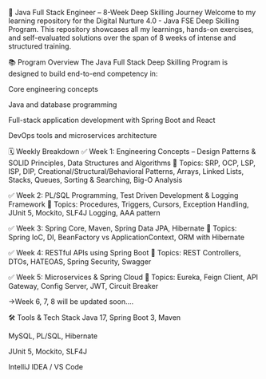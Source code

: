 🚀 Java Full Stack Engineer – 8-Week Deep Skilling Journey
Welcome to my learning repository for the Digital Nurture 4.0 - Java FSE Deep Skilling Program. This repository showcases all my learnings, hands-on exercises, and self-evaluated solutions over the span of 8 weeks of intense and structured training.

📚 Program Overview
The Java Full Stack Deep Skilling Program is designed to build end-to-end competency in:

Core engineering concepts

Java and database programming

Full-stack application development with Spring Boot and React

DevOps tools and microservices architecture

🗓️ Weekly Breakdown
✅ Week 1: Engineering Concepts – Design Patterns & SOLID Principles, Data Structures and Algorithms
📌 Topics: SRP, OCP, LSP, ISP, DIP, Creational/Structural/Behavioral Patterns, Arrays, Linked Lists, Stacks, Queues, Sorting & Searching, Big-O Analysis

✅ Week 2: PL/SQL Programming, Test Driven Development & Logging Framework
📌 Topics: Procedures, Triggers, Cursors, Exception Handling, JUnit 5, Mockito, SLF4J Logging, AAA pattern

✅ Week 3: Spring Core, Maven, Spring Data JPA, Hibernate
📌 Topics: Spring IoC, DI, BeanFactory vs ApplicationContext, ORM with Hibernate

✅ Week 4: RESTful APIs using Spring Boot
📌 Topics: REST Controllers, DTOs, HATEOAS, Spring Security, Swagger

✅ Week 5: Microservices & Spring Cloud
📌 Topics: Eureka, Feign Client, API Gateway, Config Server, JWT, Circuit Breaker

->Week 6, 7, 8 will be updated soon....

🛠️ Tools & Tech Stack
Java 17, Spring Boot 3, Maven

MySQL, PL/SQL, Hibernate

JUnit 5, Mockito, SLF4J

IntelliJ IDEA / VS Code
